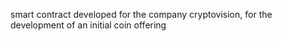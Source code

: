 smart contract developed for the company cryptovision, for the development of an initial coin offering
